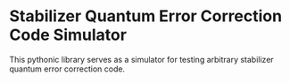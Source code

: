 # Stabilizer Quantum Error Correction Code Simulator
This pythonic library serves as a simulator for testing arbitrary stabilizer quantum error correction code. 